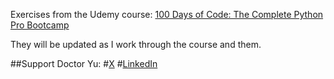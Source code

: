 Exercises from the Udemy course:
[100 Days of Code: The Complete Python Pro Bootcamp](https://www.udemy.com/course/100-days-of-code/?couponCode=ST9MT120225B)

They will be updated as I work through the course and them.

##Support Doctor Yu:
#[X](https://x.com/yu_angela)
#[LinkedIn](https://www.linkedin.com/in/angela-yu-963a584b/)
